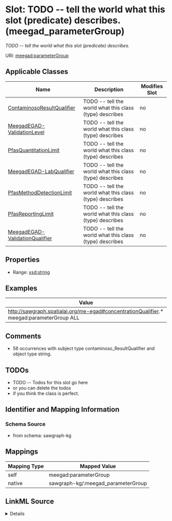

# Slot: TODO -- tell the world what this slot (predicate) describes. (meegad_parameterGroup)


_TODO -- tell the world what this slot (predicate) describes._





URI: [meegad:parameterGroup](http://sawgraph.spatialai.org/v1/me-egad#parameterGroup)



<!-- no inheritance hierarchy -->





## Applicable Classes

| Name | Description | Modifies Slot |
| --- | --- | --- |
| [ContaminosoResultQualifier](../classes/ContaminosoResultQualifier.md) | TODO -- tell the world what this class (type) describes |  no  |
| [MeegadEGAD-ValidationLevel](../classes/MeegadEGAD-ValidationLevel.md) | TODO -- tell the world what this class (type) describes |  no  |
| [PfasQuantitationLimit](../classes/PfasQuantitationLimit.md) | TODO -- tell the world what this class (type) describes |  no  |
| [MeegadEGAD-LabQualifier](../classes/MeegadEGAD-LabQualifier.md) | TODO -- tell the world what this class (type) describes |  no  |
| [PfasMethodDetectionLimit](../classes/PfasMethodDetectionLimit.md) | TODO -- tell the world what this class (type) describes |  no  |
| [PfasReportingLimit](../classes/PfasReportingLimit.md) | TODO -- tell the world what this class (type) describes |  no  |
| [MeegadEGAD-ValidationQualifier](../classes/MeegadEGAD-ValidationQualifier.md) | TODO -- tell the world what this class (type) describes |  no  |







## Properties

* Range: [xsd:string](http://www.w3.org/2001/XMLSchema#string)






## Examples

| Value |
| --- |
| http://sawgraph.spatialai.org/me-egad#concentrationQualifier.* meegad:parameterGroup ALL |

## Comments

* 56 occurrences with subject type contaminoso_ResultQualifier and object type string.

## TODOs

* TODO -- Todos for this slot go here
* or you can delete the todos
* if you think the class is perfect.

## Identifier and Mapping Information







### Schema Source


* from schema: sawgraph-kg




## Mappings

| Mapping Type | Mapped Value |
| ---  | ---  |
| self | meegad:parameterGroup |
| native | sawgraph-kg/:meegad_parameterGroup |




## LinkML Source

<details>
```yaml
name: meegad_parameterGroup
description: TODO -- tell the world what this slot (predicate) describes.
title: TODO -- tell the world what this slot (predicate) describes.
todos:
- TODO -- Todos for this slot go here
- or you can delete the todos
- if you think the class is perfect.
comments:
- 56 occurrences with subject type contaminoso_ResultQualifier and object type string.
examples:
- value: http://sawgraph.spatialai.org/me-egad#concentrationQualifier.* meegad:parameterGroup
    ALL
from_schema: sawgraph-kg
rank: 1000
slot_uri: meegad:parameterGroup
alias: meegad_parameterGroup
domain_of:
- contaminoso_ResultQualifier
range: string

```
</details>